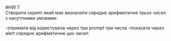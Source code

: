 #HW 7\
Створити скрипт який має визначити середнє арифметичне трьох чисел з насутпними умовами:

-отримати від користувача через три prompt три числа
-показати через alert середнє арифметичне цих чисел